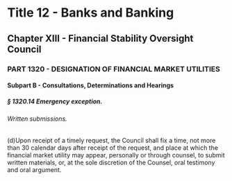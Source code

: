 
# Title 12 - Banks and Banking
## Chapter XIII - Financial Stability Oversight Council
### PART 1320 - DESIGNATION OF FINANCIAL MARKET UTILITIES
#### Subpart B - Consultations, Determinations and Hearings
##### § 1320.14 Emergency exception.
###### Written submissions.

(d)Upon receipt of a timely request, the Council shall fix a time, not more than 30 calendar days after receipt of the request, and place at which the financial market utility may appear, personally or through counsel, to submit written materials, or, at the sole discretion of the Counsel, oral testimony and oral argument.
